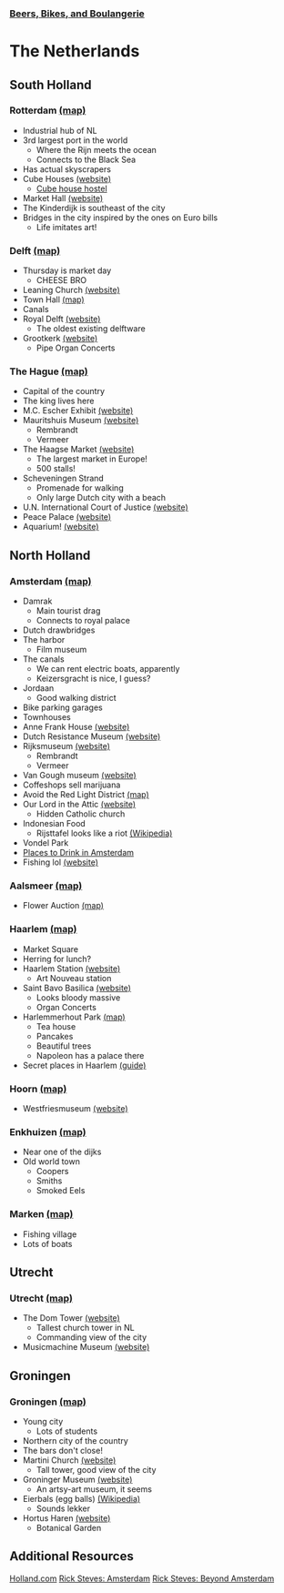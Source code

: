 ### [Beers, Bikes, and Boulangerie](/vacations/beers-bikes-boulangerie/Overview.md)

# The Netherlands
## South Holland
### Rotterdam [(map)](https://www.google.com/maps/place/Rotterdam,+Netherlands/@51.9280712,4.4207887,12z/data=!3m1!4b1!4m5!3m4!1s0x47c5b7605f54c47d:0x5229bbac955e4b85!8m2!3d51.9244198!4d4.4777226)
- Industrial hub of NL
- 3rd largest port in the world
	- Where the Rijn meets the ocean
	- Connects to the Black Sea
- Has actual skyscrapers
- Cube Houses [(website)](https://kubuswoning.nl/en/)
	- [Cube house hostel](https://www.stayokay.com/en/hostel/rotterdam)
- Market Hall [(website)](https://www.markthal.nl/en/)
- The Kinderdijk is southeast of the city
- Bridges in the city inspired by the ones on Euro bills
	- Life imitates art!

### Delft [(map)](https://www.google.com/maps/place/Delft,+Netherlands/@51.9995826,4.3286784,13z/data=!3m1!4b1!4m5!3m4!1s0x47c5b5c3515f58fd:0x89b05ca3c54bd43d!8m2!3d52.0115667!4d4.3570662)
- Thursday is market day
	- CHEESE BRO
- Leaning Church [(website)](https://oudeennieuwekerkdelft.nl/en)
- Town Hall [(map)](https://www.google.com/maps/place/Stadhuis+Delft/@52.0115405,4.3564378,16z/data=!4m5!3m4!1s0x47c5b5c3b4686ca9:0xc0c64069f90a78a1!8m2!3d52.0114419!4d4.3584629)
- Canals
- Royal Delft [(website)](https://museum.royaldelft.com/en/)
	- The oldest existing delftware
- Grootkerk [(website)](https://oudeennieuwekerkdelft.nl/en)
	- Pipe Organ Concerts

### The Hague [(map)](https://www.google.com/maps/place/The+Hague,+Netherlands/@52.071739,4.239829,12z/data=!3m1!4b1!4m5!3m4!1s0x47c5b72f4298bd71:0x400de5a8d1e6c10!8m2!3d52.0704851!4d4.3007183)
- Capital of the country
- The king lives here
- M.C. Escher Exhibit [(website)](https://www.escherinhetpaleis.nl/?lang=en)
- Mauritshuis Museum [(website)](https://www.mauritshuis.nl/)
	- Rembrandt
	- Vermeer
- The Haagse Market [(website)](https://dehaagsemarkt.nl/english/)
	- The largest market in Europe!
	- 500 stalls!
- Scheveningen Strand
	- Promenade for walking
	- Only large Dutch city with a beach
- U.N. International Court of Justice [(website)](https://www.icj-cij.org/en)
- Peace Palace [(website)](https://www.vredespaleis.nl/?lang=en)
- Aquarium! [(website)](https://www.visitsealife.com/scheveningen/en/)


## North Holland
### Amsterdam [(map)](https://www.google.com/maps/place/Amsterdam,+Netherlands/@52.3547498,4.833921,12z/data=!3m1!4b1!4m5!3m4!1s0x47c63fb5949a7755:0x6600fd4cb7c0af8d!8m2!3d52.3675684!4d4.9041295)
- Damrak
	- Main tourist drag
	- Connects to royal palace
- Dutch drawbridges
- The harbor
	- Film museum
- The canals
	- We can rent electric boats, apparently
	- Keizersgracht is nice, I guess?
- Jordaan
	- Good walking district
- Bike parking garages
- Townhouses
- Anne Frank House [(website)](https://www.annefrank.org/en/)
- Dutch Resistance Museum [(website)](https://www.verzetsmuseum.org/en/world-war-ii-in-the-netherlands)
- Rijksmuseum [(website)](https://www.rijksmuseum.nl/en)
	- Rembrandt
	- Vermeer
- Van Gough museum [(website)](https://www.vangoghmuseum.nl/en)
- Coffeshops sell marijuana
- Avoid the Red Light District [(map)](https://www.google.com/maps/place/Red+Light+District+Amsterdam+Centrum/@52.3740227,4.8977618,17z/data=!3m1!4b1!4m5!3m4!1s0x47c609250d004419:0x195054befb3d51a2!8m2!3d52.3740194!4d4.8999505)
- Our Lord in the Attic [(website)](https://opsolder.nl/en/)
	- Hidden Catholic church
- Indonesian Food
	- Rijsttafel looks like a riot [(Wikipedia)](https://en.wikipedia.org/wiki/Rijsttafel)
- Vondel Park
- [Places to Drink in Amsterdam](https://www.iamsterdam.com/en/see-and-do/eating-and-drinking/wonky-pubs-and-historic-drinking-holes)
- Fishing lol [(website)](https://fishingguideamsterdam.com/)

### Aalsmeer [(map)](https://www.google.com/maps/place/Aalsmeer,+Netherlands/@52.2583455,4.7538725,13z/data=!4m5!3m4!1s0x47c5de00d69f34af:0x400de5a8d1e7450!8m2!3d52.2621639!4d4.7619222)
- Flower Auction [(map)](https://www.google.com/maps/place/Aalsmeer+Flower+Auction/@52.2586094,4.7807845,16z/data=!4m5!3m4!1s0x47c5de25f43ac82d:0x7e6ba34cf4c92c79!8m2!3d52.2582876!4d4.7825869)

### Haarlem [(map)](https://www.google.com/maps/place/Haarlem,+Netherlands/@52.383839,4.6078594,13z)
- Market Square
- Herring for lunch?
- Haarlem Station [(website)](https://www.holland.com/global/tourism/destinations/more-destinations/haarlem/haarlem-station.htm)
	- Art Nouveau station
- Saint Bavo Basilica [(website)](https://www.bavo.nl/en/)
	- Looks bloody massive
	- Organ Concerts
- Harlemmerhout Park [(map)](https://www.google.com/maps/@52.3737935,4.6399557,15z)
	- Tea house
	- Pancakes
	- Beautiful trees
	- Napoleon has a palace there
- Secret places in Haarlem [(guide)](https://www.holland.com/global/tourism/destinations/more-destinations/haarlem/haarlems-secrets.htm)

### Hoorn [(map)](https://www.google.com/maps/place/Hoorn,+Netherlands/@52.6464208,5.0519001,15z/data=!4m5!3m4!1s0x47c8a90c31fad5df:0xcf99fa4d78d3ef18!8m2!3d52.6423654!4d5.0602124)
- Westfriesmuseum [(website)](https://www.westfriesmuseum.info/)

### Enkhuizen [(map)](https://www.google.com/maps/place/Enkhuizen,+Netherlands/@52.7155831,5.2460868,13z/data=!3m1!4b1!4m13!1m7!3m6!1s0x47c5b097c1c55765:0x31c1cb5df498e10d!2sScheveningen,+The+Hague,+Netherlands!3b1!8m2!3d52.1024015!4d4.3021834!3m4!1s0x47c8a3af762cff6d:0xed8c7c5144de5c87!8m2!3d52.7075692!4d5.2741241)
- Near one of the dijks
- Old world town
	- Coopers
	- Smiths
	- Smoked Eels

### Marken [(map)](https://www.google.com/maps/place/Marken,+Netherlands/@52.4686454,5.0976287,14z/data=!3m1!4b1!4m13!1m7!3m6!1s0x47c5b097c1c55765:0x31c1cb5df498e10d!2sScheveningen,+The+Hague,+Netherlands!3b1!8m2!3d52.1024015!4d4.3021834!3m4!1s0x47c61ad0f5d519af:0x425b3c2ce66fb7!8m2!3d52.4589905!4d5.1031923)
- Fishing village
- Lots of boats


## Utrecht
### Utrecht [(map)]()
- The Dom Tower [(website)](https://www.domtoren.nl/en/)
	- Tallest church tower in NL
	- Commanding view of the city
- Musicmachine Museum [(website)](https://www.museumspeelklok.nl/lang/en/)


## Groningen
### Groningen [(map)](https://www.google.com/maps/place/Groningen,+Netherlands/@53.2217513,6.530674,13z/data=!3m1!4b1!4m5!3m4!1s0x47c83286b462cca7:0xcb4b5086f9a6c8dc!8m2!3d53.2193835!4d6.5664983)
- Young city
	- Lots of students
- Northern city of the country
- The bars don't close!
- Martini Church [(website)](https://www.martinikerk.nl/)
	- Tall tower, good view of the city
- Groninger Museum [(website)](https://www.google.com/maps/place/Groninger+Museum/@53.2217513,6.530674,13z/data=!4m5!3m4!1s0x47c9cd5374ee08a7:0x758e59fd132a61d6!8m2!3d53.2122827!4d6.5660781)
	- An artsy-art museum, it seems
- Eierbals (egg balls) [(Wikipedia)](https://en.wikipedia.org/wiki/Dutch_cuisine#Fast_food)
	- Sounds lekker
- Hortus Haren [(website)](https://www.hortusharen.nl/en/welcome/)
	- Botanical Garden




## Additional Resources
[Holland.com](https://www.holland.com/global/tourism.htm)
[Rick Steves: Amsterdam](https://www.youtube.com/watch?v=cd8gLq6iZg4)
[Rick Steves: Beyond Amsterdam](https://www.youtube.com/watch?v=imjq5yQzNiI&t=10s)
